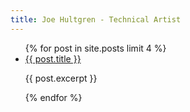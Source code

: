 ```yaml
---
title: Joe Hultgren - Technical Artist
---
```


<ul>
  {% for post in site.posts limit 4 %}
    <li>
      <a href="{{ post.url }}">{{ post.title }}</a>
      <p>{{ post.excerpt }}</p>
    </li>
  {% endfor %}
</ul>